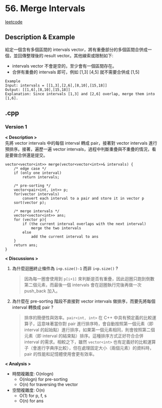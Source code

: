 # 56. Merge Intervals
[leetcode](https://leetcode.com/problems/merge-intervals/description/)
## Description & Example
給定一個含有多個區間的 intervals vector，將有重疊部分的多個區間合併成一個，並回傳整理後的 result vector。其他線索或限制如下:
- intervals vector 不會是空的，至少會有一個區間存在。
- 合併有重疊的 intervals 即可，例如 [1,3] [4,5] 就不需要合併成 [1,5]

```
Example
Input: intervals = [[1,3],[2,6],[8,10],[15,18]]
Output: [[1,6],[8,10],[15,18]]
Explanation: Since intervals [1,3] and [2,6] overlap, merge them into [1,6].
```
## .cpp
### Version 1
**< Description >**  
先將 vector intervals 中的每個 interval 轉成 pair，接著對 vector intervals 進行預排序。接著，遍歷一遍 vector intervals，過程中判斷重疊與不重疊的情況，看是要做合併還是提交。

```
vector<vector<int>> merge(vector<vector<int>>& intervals) {
    /* edge case */
    if (only one interval)
        return intervals;

    /* pre-sorting */
    vector<pair<int, int>> p;
    for(vector intervals)
        convert each interval to a pair and store it in vector p
    sort(vector p);

    /* merge intervals */
    vector<vector<int>> ans;
    for (vector p){
        if (the current interval overlaps with the next interval)
            merge the two intervals
        else
            add the current interval to ans
    }
    return ans;
}
```

**< Discussions >**
1. 為什麼迴圈終止條件為 `i<p.size()-1` 而非 `i<p.size()` ?
    > 因為每一圈會使用到 `p[i+1]` 來判斷是否有重疊，因此迴圈只跑到倒數第二個元素，而最後一個 intervals 會在迴圈執行完後再做一次 push_back 加入。  
2. 為什麼在 pre-sorting 階段不直接對 vector intervals 做排序，而要先將每個 interval 轉換成 pair ?
    > 排序的簡便性與效率。`pair<int, int>` 在 C++ 中具有預定義的比較運算子，這意味著當你對 pair 進行排序時，會自動按照第一個元素（即 interval 的起始點）進行排序，如果第一個元素相同，則會按照第二個元素（即 interval 的結束點）排序。這種排序方式正好符合合併 interval 的需求。相較之下，雖然 `vector<int>` 也有定義好的比較運算子（會進行字典序比較），但在處理固定大小（兩個元素）的資料時，pair 的性能和記憶體使用會更有效率。

**< Analysis >**
- 時間複雜度: O(nlogn)
    - O(nlogn) for pre-sorting
    - O(n) for traversing the vector
- 空間複雜度: O(n)
    - O(1) for p, f, s
    - O(n) for ans
